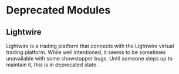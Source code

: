 Deprecated Modules
==================

Lightwire
---------
Lightwire is a trading platform that connects with the Lightwire virtual trading platform. While well intentioned, it seems to be sometimes unavailable with some showstopper bugs. Until someone steps up to maintain it, this is in deprecated state.
